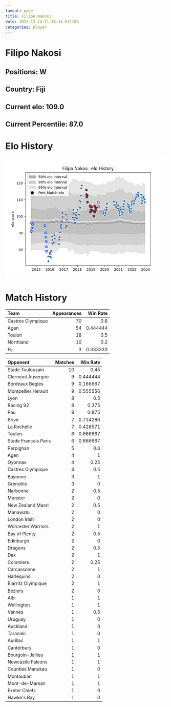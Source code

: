 ```yaml
---  
layout: page  
title: Filipo Nakosi  
date: 2022-12-14 11:18:31.631186  
categories: player  
---
```

# Filipo Nakosi

## Positions: W

## Country: Fiji

## Current elo: 109.0

## Current Percentile: 87.0

# Elo History


![elo history](history_FilipoNakosi.png)
# Match History


| Team              |   Appearances |   Win Rate |
|:------------------|--------------:|-----------:|
| Castres Olympique |            70 |   0.6      |
| Agen              |            54 |   0.444444 |
| Toulon            |            18 |   0.5      |
| Northland         |            10 |   0.2      |
| Fiji              |             3 |   0.333333 |

| Opponent             |   Matches |   Win Rate |
|:---------------------|----------:|-----------:|
| Stade Toulousain     |        10 |   0.45     |
| Clermont Auvergne    |         9 |   0.444444 |
| Bordeaux Begles      |         9 |   0.166667 |
| Montpellier Herault  |         9 |   0.555556 |
| Lyon                 |         8 |   0.5      |
| Racing 92            |         8 |   0.375    |
| Pau                  |         8 |   0.875    |
| Brive                |         7 |   0.714286 |
| La Rochelle          |         7 |   0.428571 |
| Toulon               |         6 |   0.666667 |
| Stade Francais Paris |         6 |   0.666667 |
| Perpignan            |         5 |   0.6      |
| Agen                 |         4 |   1        |
| Oyonnax              |         4 |   0.25     |
| Castres Olympique    |         4 |   0.5      |
| Bayonne              |         3 |   1        |
| Grenoble             |         3 |   0        |
| Narbonne             |         2 |   0.5      |
| Munster              |         2 |   0        |
| New Zealand Maori    |         2 |   0.5      |
| Manawatu             |         2 |   0        |
| London Irish         |         2 |   0        |
| Worcester Warriors   |         2 |   1        |
| Bay of Plenty        |         2 |   0.5      |
| Edinburgh            |         2 |   0        |
| Dragons              |         2 |   0.5      |
| Dax                  |         2 |   1        |
| Colomiers            |         2 |   0.25     |
| Carcassonne          |         2 |   1        |
| Harlequins           |         2 |   0        |
| Biarritz Olympique   |         2 |   1        |
| Beziers              |         2 |   0        |
| Albi                 |         1 |   1        |
| Wellington           |         1 |   1        |
| Vannes               |         1 |   0.5      |
| Uruguay              |         1 |   0        |
| Auckland             |         1 |   0        |
| Taranaki             |         1 |   0        |
| Aurillac             |         1 |   1        |
| Canterbury           |         1 |   0        |
| Bourgoin-Jallieu     |         1 |   1        |
| Newcastle Falcons    |         1 |   1        |
| Counties Manukau     |         1 |   0        |
| Montauban            |         1 |   1        |
| Mont-de-Marsan       |         1 |   1        |
| Exeter Chiefs        |         1 |   0        |
| Hawke's Bay          |         1 |   0        |